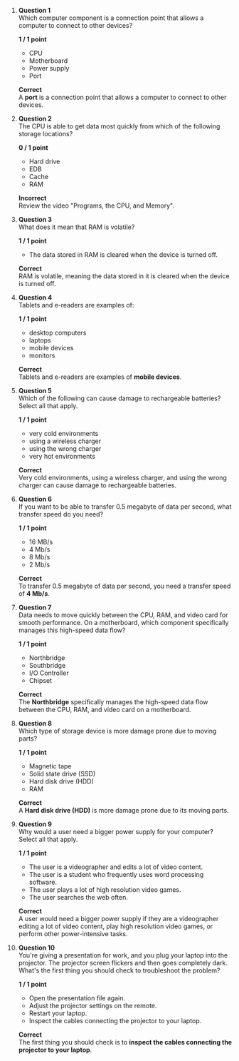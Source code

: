 1. **Question 1**  
   Which computer component is a connection point that allows a computer to connect to other devices?

   **1 / 1 point**

   - CPU
   - Motherboard
   - Power supply
   - Port

   **Correct**  
   A **port** is a connection point that allows a computer to connect to other devices.

2. **Question 2**  
   The CPU is able to get data most quickly from which of the following storage locations?

   **0 / 1 point**

   - Hard drive
   - EDB
   - Cache
   - RAM

   **Incorrect**  
   Review the video "Programs, the CPU, and Memory".

3. **Question 3**  
   What does it mean that RAM is volatile?

   **1 / 1 point**

   - The data stored in RAM is cleared when the device is turned off.

   **Correct**  
   RAM is volatile, meaning the data stored in it is cleared when the device is turned off.

4. **Question 4**  
   Tablets and e-readers are examples of: 

   **1 / 1 point**

   - desktop computers
   - laptops
   - mobile devices
   - monitors

   **Correct**  
   Tablets and e-readers are examples of **mobile devices**.

5. **Question 5**  
   Which of the following can cause damage to rechargeable batteries? Select all that apply.

   **1 / 1 point**

   - very cold environments
   - using a wireless charger
   - using the wrong charger
   - very hot environments

   **Correct**  
   Very cold environments, using a wireless charger, and using the wrong charger can cause damage to rechargeable batteries.

6. **Question 6**  
   If you want to be able to transfer 0.5 megabyte of data per second, what transfer speed do you need?

   **1 / 1 point**

   - 16 MB/s
   - 4 Mb/s
   - 8 Mb/s
   - 2 Mb/s

   **Correct**  
   To transfer 0.5 megabyte of data per second, you need a transfer speed of **4 Mb/s**.

7. **Question 7**  
   Data needs to move quickly between the CPU, RAM, and video card for smooth performance. On a motherboard, which component specifically manages this high-speed data flow?

   **1 / 1 point**

   - Northbridge
   - Southbridge
   - I/O Controller
   - Chipset

   **Correct**  
   The **Northbridge** specifically manages the high-speed data flow between the CPU, RAM, and video card on a motherboard.

8. **Question 8**  
   Which type of storage device is more damage prone due to moving parts?

   **1 / 1 point**

   - Magnetic tape
   - Solid state drive (SSD)
   - Hard disk drive (HDD)
   - RAM

   **Correct**  
   A **Hard disk drive (HDD)** is more damage prone due to its moving parts.

9. **Question 9**  
   Why would a user need a bigger power supply for your computer? Select all that apply.

   **1 / 1 point**

   - The user is a videographer and edits a lot of video content.
   - The user is a student who frequently uses word processing software.
   - The user plays a lot of high resolution video games.
   - The user searches the web often.

   **Correct**  
   A user would need a bigger power supply if they are a videographer editing a lot of video content, play high resolution video games, or perform other power-intensive tasks.

10. **Question 10**  
    You're giving a presentation for work, and you plug your laptop into the projector. The projector screen flickers and then goes completely dark. What's the first thing you should check to troubleshoot the problem?

    **1 / 1 point**

    - Open the presentation file again.
    - Adjust the projector settings on the remote.
    - Restart your laptop.
    - Inspect the cables connecting the projector to your laptop.

    **Correct**  
    The first thing you should check is to **inspect the cables connecting the projector to your laptop**.
